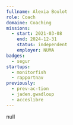 ```yaml
---
fullname: Alexia Boulot
role: Coach
domaine: Coaching
missions:
  - start: 2021-03-08
    end: 2024-12-31
    status: independent
    employer: NUMA
badges:
  - segur
startups:
  - monitorfish
  - rapportnav
previously:
  - prev-ac-tion
  - jaden.gwadloup
  - acceslibre
---
```

null
